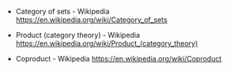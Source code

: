 

* Category of sets - Wikipedia
https://en.wikipedia.org/wiki/Category_of_sets

* Product (category theory) - Wikipedia
https://en.wikipedia.org/wiki/Product_(category_theory)

* Coproduct - Wikipedia
https://en.wikipedia.org/wiki/Coproduct
